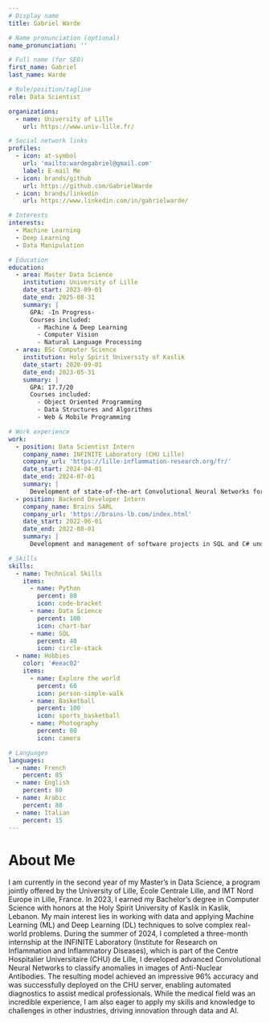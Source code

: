 ```yaml
---
# Display name
title: Gabriel Warde

# Name pronunciation (optional)
name_pronunciation: ''

# Full name (for SEO)
first_name: Gabriel
last_name: Warde

# Role/position/tagline
role: Data Scientist

organizations:
  - name: University of Lille
    url: https://www.univ-lille.fr/

# Social network links
profiles:
  - icon: at-symbol
    url: 'mailto:wardegabriel@gmail.com'
    label: E-mail Me
  - icon: brands/github
    url: https://github.com/GabrielWarde
  - icon: brands/linkedin
    url: https://www.linkedin.com/in/gabrielwarde/

# Interests
interests:
  - Machine Learning
  - Deep Learning
  - Data Manipulation

# Education
education:
  - area: Master Data Science
    institution: University of Lille
    date_start: 2023-09-01
    date_end: 2025-08-31
    summary: |
      GPA: -In Progress-
      Courses included:
        - Machine & Deep Learning
        - Computer Vision
        - Natural Language Processing
  - area: BSc Computer Science
    institution: Holy Spirit University of Kaslik
    date_start: 2020-09-01
    date_end: 2023-05-31
    summary: |
      GPA: 17.7/20
      Courses included:
        - Object Oriented Programming
        - Data Structures and Algorithms
        - Web & Mobile Programming

# Work experience
work:
  - position: Data Scientist Intern
    company_name: INFINITE Laboratory (CHU Lille)
    company_url: 'https://lille-inflammation-research.org/fr/'
    date_start: 2024-04-01
    date_end: 2024-07-01
    summary: |
      Development of state-of-the-art Convolutional Neural Networks for the classification of anomalies on images of Anti-Nuclear Antibodies. The most efficient model, achieving an accuracy rate of 96%, was deployed on the Lille University Hospital server for continuous use.
  - position: Backend Developer Intern
    company_name: Brains SARL
    company_url: 'https://brains-lb.com/index.html'
    date_start: 2022-06-01
    date_end: 2022-08-01
    summary: |
      Development and management of software projects in SQL and C# under .NET for local and international companies, including the design of invoicing systems and the creation of databases. Projects delivered on time with a high level of customer satisfaction.

# Skills
skills:
  - name: Technical Skills
    items:
      - name: Python
        percent: 80
        icon: code-bracket
      - name: Data Science
        percent: 100
        icon: chart-bar
      - name: SQL
        percent: 40
        icon: circle-stack
  - name: Hobbies
    color: '#eeac02'
    items:
      - name: Explore the world
        percent: 60
        icon: person-simple-walk
      - name: Basketball
        percent: 100
        icon: sports_basketball
      - name: Photography
        percent: 80
        icon: camera

# Languages
languages:
  - name: French
    percent: 85
  - name: English
    percent: 80
  - name: Arabic
    percent: 80
  - name: Italian
    percent: 15
---
```

# About Me
I am currently in the second year of my Master’s in Data Science, a program jointly offered by the University of Lille, École Centrale Lille, and IMT Nord Europe in Lille, France. In 2023, I earned my Bachelor’s degree in Computer Science with honors at the Holy Spirit University of Kaslik in Kaslik, Lebanon. My main interest lies in working with data and applying Machine Learning (ML) and Deep Learning (DL) techniques to solve complex real-world problems. During the summer of 2024, I completed a three-month internship at the INFINITE Laboratory (Institute for Research on Inflammation and Inflammatory Diseases), which is part of the Centre Hospitalier Universitaire (CHU) de Lille, I developed advanced Convolutional Neural Networks to classify anomalies in images of Anti-Nuclear Antibodies. The resulting model achieved an impressive 96% accuracy and was successfully deployed on the CHU server, enabling automated diagnostics to assist medical professionals. While the medical field was an incredible experience, I am also eager to apply my skills and knowledge to challenges in other industries, driving innovation through data and AI.
